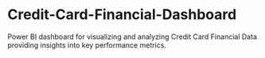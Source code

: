 # Credit-Card-Financial-Dashboard
Power BI dashboard for visualizing and analyzing Credit Card Financial Data providing insights into key performance metrics.
